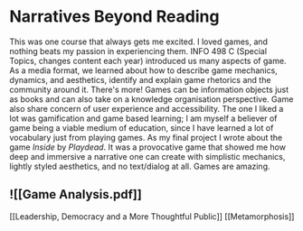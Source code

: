 # Narratives Beyond Reading

This was one course that always gets me excited. I loved games, and nothing beats my passion in experiencing them. INFO 498 C (Special Topics, changes content each year) introduced us many aspects of game. As a media format, we learned about how to describe game mechanics, dynamics, and aesthetics, identify and explain game rhetorics and the community around it. There's more! Games can be information objects just as books and can also take on a knowledge organisation perspective. Game also share concern of user experience and accessibility. The one I liked a lot was gamification and game based learning; I am myself a believer of game being a viable medium of education, since I have learned a lot of vocabulary just from playing games. As my final project I wrote about the game *Inside* by *Playdead*. It was a provocative game that showed me how deep and immersive a narrative one can create with simplistic mechanics, lightly styled aesthetics, and no text/dialog at all. Games are amazing.


![[Game Analysis.pdf]]
---
[[Leadership, Democracy and a More Thoughtful Public]]
[[Metamorphosis]]
